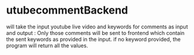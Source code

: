 # utubecommentBackend

will take the input youtube live video and keywords for comments as input and output : Only those comments will be sent to frontend which contain the sent keywords as provided in the input.
if no keyword provided, the program will return all the values.
